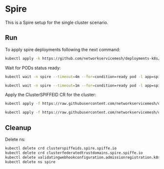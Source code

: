 # Spire

This is a Spire setup for the single cluster scenario.

## Run

To apply spire deployments following the next command:
```bash
kubectl apply -k https://github.com/networkservicemesh/deployments-k8s/examples/spire/single_cluster?ref=fb9b63cf74e0a1ff0a0b2eefe6b3b95b1b012913
```

Wait for PODs status ready:
```bash
kubectl wait -n spire --timeout=4m --for=condition=ready pod -l app=spire-server
```
```bash
kubectl wait -n spire --timeout=1m --for=condition=ready pod -l app=spire-agent
```

Apply the ClusterSPIFFEID CR for the cluster:
```bash
kubectl apply -f https://raw.githubusercontent.com/networkservicemesh/deployments-k8s/fb9b63cf74e0a1ff0a0b2eefe6b3b95b1b012913/examples/spire/single_cluster/clusterspiffeid-template.yaml
```

```bash
kubectl apply -f https://raw.githubusercontent.com/networkservicemesh/deployments-k8s/fb9b63cf74e0a1ff0a0b2eefe6b3b95b1b012913/examples/spire/base/clusterspiffeid-webhook-template.yaml
```

## Cleanup

Delete ns:
```bash
kubectl delete crd clusterspiffeids.spire.spiffe.io
kubectl delete crd clusterfederatedtrustdomains.spire.spiffe.io
kubectl delete validatingwebhookconfiguration.admissionregistration.k8s.io/spire-controller-manager-webhook
kubectl delete ns spire
```
